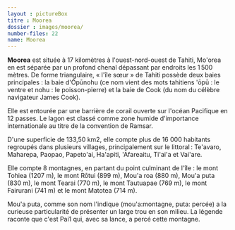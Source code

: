 ```yaml
---
layout : pictureBox
titre : Moorea
dossier : images/moorea/
number-files: 22
name: Moorea
---
```



**Moorea** est située à 17 kilomètres à l'ouest-nord-ouest de Tahiti, Mo'orea en est séparée par un profond chenal dépassant par endroits les 1 500 mètres. De forme triangulaire, « l'île sœur » de Tahiti possède deux baies principales : la baie d'Ōpūnohu (ce nom vient des mots tahitiens 'ōpū : le ventre et nohu : le poisson-pierre) et la baie de Cook (du nom du célèbre navigateur James Cook).

Elle est entourée par une barrière de corail ouverte sur l'océan Pacifique en 12 passes. Le lagon est classé comme zone humide d'importance internationale au titre de la convention de Ramsar.

D'une superficie de 133,50 km2, elle compte plus de 16 000 habitants regroupés dans plusieurs villages, principalement sur le littoral : Te'avaro, Maharepa, Paopao, Papeto'ai, Ha'apiti, 'Āfareaitu, Ti'ai'a et Vai'are.

Elle compte 8 montagnes, en partant du point culminant de l'île : le mont Tohiea (1207 m), le mont Rōtui (899 m), Mou'a roa (880 m), Mou'a puta (830 m), le mont Tearai (770 m), le mont Tautuapae (769 m), le mont Fairurani (741 m) et le mont Matotea (714 m).

Mou'a puta, comme son nom l'indique (mou'a:montagne, puta: percée) a la curieuse particularité de présenter un large trou en son milieu. La légende raconte que c'est Pai1 qui, avec sa lance, a percé cette montagne. 